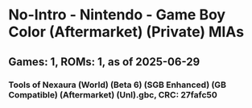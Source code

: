 # No-Intro - Nintendo - Game Boy Color (Aftermarket) (Private) MIAs
## Games: 1, ROMs: 1, as of 2025-06-29

### Tools of Nexaura (World) (Beta 6) (SGB Enhanced) (GB Compatible) (Aftermarket) (Unl).gbc, CRC: 27fafc50
